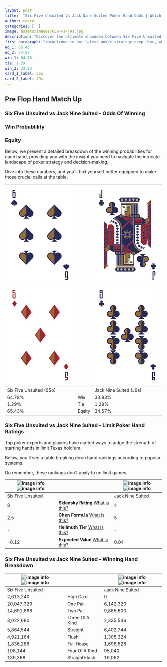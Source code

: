 ```yaml
---
layout: post
title:  "Six Five Unsuited Vs Jack Nine Suited Poker Hand Odds | Which Is The Better Hand In Poker? A Complete Guide"
author: reece
categories: [  ]
image: assets/images/65o-vs-j9s.jpg
description: "Discover the ultimate showdown between Six Five Unsuited and Jack Nine Suited in poker! Uncover the odds, strategies, and scenarios where one hand triumphs over the other. Get ready to up your poker game with this thrilling analysis."
first_paragraph: "<p>Welcome to our latest poker strategy deep dive, where we're pitting two distinct hands against each other in a high-stakes showdown: Six Five Unsuited vs Jack Nine Suited.</p><p>In the dynamic world of poker, every decision counts, and knowing which hand holds the upper hand is key to your success at the table.</p><p>In this article, we'll dissect these two hands, explore the scenarios where one dominates the other, and equip you with the knowledge to make strategic choices that can tip the odds in your favor.</p><p>Get ready to unravel the intriguing dynamics of these poker hands and elevate your game to new heights.</p>"
eq_1: 65.43
eq_2: 34.57
win_1: 64.78
tie: 1.29
win_2: 33.93
card_1_label: 65o
card_2_label: J9s
---
```




[comment]: # (sp0)

## Pre Flop Hand Match Up

<div class="table hand-ratings" markdown="1"> 



### Six Five Unsuited vs Jack Nine Suited - Odds Of Winning


  
<div class="row graphs"> 
<div class="col-lg-6">
    <h3>Win Probablility</h3>
    <canvas id="WinChart"></canvas>
</div>
<div class="col-lg-6">
    <h3>Equity</h3>
    <canvas id="EquityChart"></canvas>
</div>
</div>

  Below, we present a detailed breakdown of the winning probabilities for each hand, providing you with the insight you need to navigate the intricate landscape of poker strategy and decision-making. 

Dive into these numbers, and you'll find yourself better equipped to make those crucial calls at the table.


    
| ![image info](assets/images/hand1/6.png) ![image info](assets/images/hand1/5o.png) |  | ![image info](assets/images/hand2/j.png) ![image info](assets/images/hand2/9.png) |
| -------- | -------- | -------- |
| Six Five Unsuited (65o) |  | Jack Nine Suited (J9s) |
| 64.78% | Win | 33.93% |
| 1.29% | Tie | 1.29% |
| 65.43% | Equity | 34.57% |




[comment]: # (sp1)



### Six Five Unsuited vs Jack Nine Suited - Limit Poker Hand Ratings

Top poker experts and players have crafted ways to judge the strength of starting hands in limit Texas hold'em. 

Below, you'll see a table breaking down hand rankings according to popular systems. 

Do remember, these rankings don't apply to no limit games.


    
| ![image info](https://www.riverpairs.com/assets/images/hand1/6.png) ![image info](https://www.riverpairs.com/assets/images/hand1/5o.png) |  | ![image info](https://www.riverpairs.com/assets/images/hand2/j.png) ![image info](https://www.riverpairs.com/assets/images/hand2/9.png) |
| -------- | -------- | -------- |
| Six Five Unsuited |  | Jack Nine Suited |
| 8 | **Sklansky Rating** [What is this?](/sklansky-rating-explained) | 4 |
| 2.5 | **Chen Formula** [What is this?](/chen-formula-explained) | 5 |
| - | **Hellmuth Tier** [What is this?](/Hellmuth-tier-explained) | - |
| -0.12 | **Expected Value** [What is this?](/expected-value-explained) | 0.04 |




[comment]: # (sp2)



### Six Five Unsuited vs Jack Nine Suited - Winning Hand Breakdown


    
| ![image info](https://www.riverpairs.com/assets/images/hand1/6.png) ![image info](https://www.riverpairs.com/assets/images/hand1/5o.png) |  | ![image info](https://www.riverpairs.com/assets/images/hand2/j.png) ![image info](https://www.riverpairs.com/assets/images/hand2/9.png) |
| -------- | -------- | -------- |
| Six Five Unsuited |  | Jack Nine Suited |
| 2,613,240 | High Card | 0 |
| 20,047,320 | One Pair | 6,142,320 |
| 14,691,888 | Two Pair | 9,885,600 |
| 3,022,680 | Three Of A Kind | 2,335,536 |
| 5,864,544 | Straight | 6,402,744 |
| 4,921,164 | Flush | 1,305,324 |
| 1,836,288 | Full House | 1,698,528 |
| 108,144 | Four Of A Kind | 95,040 |
| 139,368 | Straight Flush | 19,092 |




[comment]: # (sp3)



</div>

[comment]: # (sp4)



[comment]: # (sp5)

